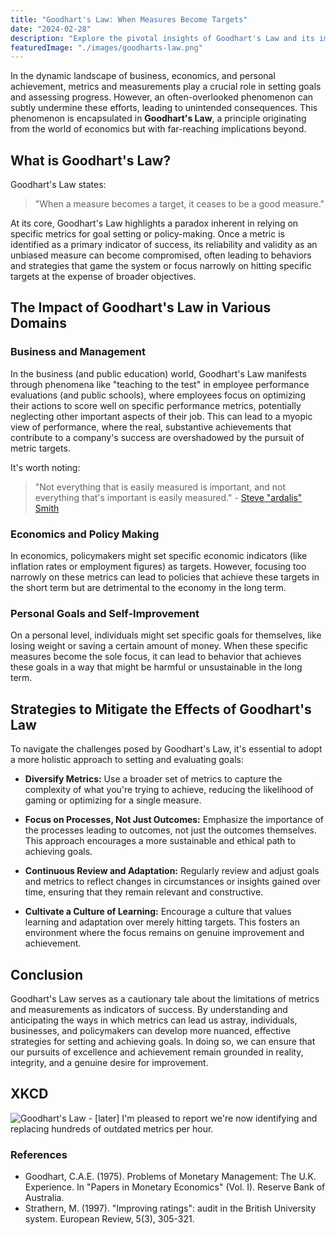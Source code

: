 ```yaml
---
title: "Goodhart's Law: When Measures Become Targets"
date: "2024-02-28"
description: "Explore the pivotal insights of Goodhart's Law and its impact on business, economics, and personal goals. Understand how metrics can lead us astray when they're used as targets, and discover strategies to mitigate these effects for more effective decision-making and goal-setting."
featuredImage: "./images/goodharts-law.png"
---
```


In the dynamic landscape of business, economics, and personal achievement, metrics and measurements play a crucial role in setting goals and assessing progress. However, an often-overlooked phenomenon can subtly undermine these efforts, leading to unintended consequences. This phenomenon is encapsulated in **Goodhart's Law**, a principle originating from the world of economics but with far-reaching implications beyond. 

## What is Goodhart's Law?

Goodhart's Law states:

> "When a measure becomes a target, it ceases to be a good measure."

At its core, Goodhart's Law highlights a paradox inherent in relying on specific metrics for goal setting or policy-making. Once a metric is identified as a primary indicator of success, its reliability and validity as an unbiased measure can become compromised, often leading to behaviors and strategies that game the system or focus narrowly on hitting specific targets at the expense of broader objectives.

## The Impact of Goodhart's Law in Various Domains

### Business and Management

In the business (and public education) world, Goodhart's Law manifests through phenomena like "teaching to the test" in employee performance evaluations (and public schools), where employees focus on optimizing their actions to score well on specific performance metrics, potentially neglecting other important aspects of their job. This can lead to a myopic view of performance, where the real, substantive achievements that contribute to a company's success are overshadowed by the pursuit of metric targets.

It's worth noting:

> "Not everything that is easily measured is important, and not everything that's important is easily measured." - [Steve "ardalis" Smith](https://ardalis.com/)

### Economics and Policy Making

In economics, policymakers might set specific economic indicators (like inflation rates or employment figures) as targets. However, focusing too narrowly on these metrics can lead to policies that achieve these targets in the short term but are detrimental to the economy in the long term.

### Personal Goals and Self-Improvement

On a personal level, individuals might set specific goals for themselves, like losing weight or saving a certain amount of money. When these specific measures become the sole focus, it can lead to behavior that achieves these goals in a way that might be harmful or unsustainable in the long term.

## Strategies to Mitigate the Effects of Goodhart's Law

To navigate the challenges posed by Goodhart's Law, it's essential to adopt a more holistic approach to setting and evaluating goals:

- **Diversify Metrics:** Use a broader set of metrics to capture the complexity of what you're trying to achieve, reducing the likelihood of gaming or optimizing for a single measure.

- **Focus on Processes, Not Just Outcomes:** Emphasize the importance of the processes leading to outcomes, not just the outcomes themselves. This approach encourages a more sustainable and ethical path to achieving goals.

- **Continuous Review and Adaptation:** Regularly review and adjust goals and metrics to reflect changes in circumstances or insights gained over time, ensuring that they remain relevant and constructive.

- **Cultivate a Culture of Learning:** Encourage a culture that values learning and adaptation over merely hitting targets. This fosters an environment where the focus remains on genuine improvement and achievement.

## Conclusion

Goodhart's Law serves as a cautionary tale about the limitations of metrics and measurements as indicators of success. By understanding and anticipating the ways in which metrics can lead us astray, individuals, businesses, and policymakers can develop more nuanced, effective strategies for setting and achieving goals. In doing so, we can ensure that our pursuits of excellence and achievement remain grounded in reality, integrity, and a genuine desire for improvement.

## XKCD

![Goodhart's Law - [later] I'm pleased to report we're now identifying and replacing hundreds of outdated metrics per hour.](https://imgs.xkcd.com/comics/goodharts_law.png)

### References

- Goodhart, C.A.E. (1975). Problems of Monetary Management: The U.K. Experience. In "Papers in Monetary Economics" (Vol. I). Reserve Bank of Australia.
- Strathern, M. (1997). "Improving ratings": audit in the British University system. European Review, 5(3), 305-321.
